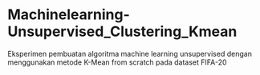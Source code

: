 # Machinelearning-Unsupervised_Clustering_Kmean
Eksperimen pembuatan algoritma machine learning unsupervised dengan menggunakan metode K-Mean from scratch pada dataset FIFA-20
